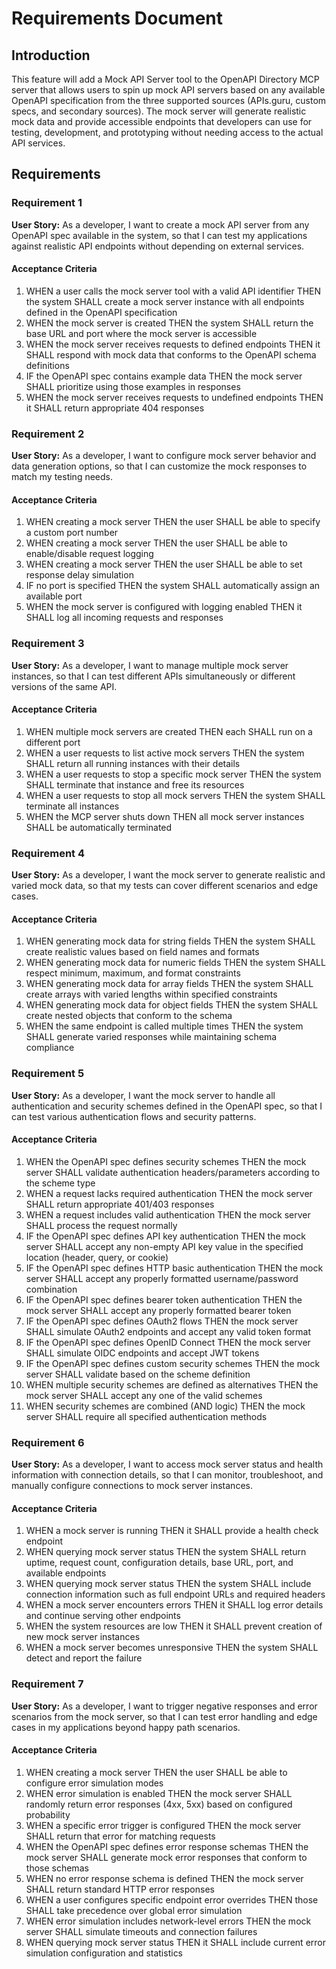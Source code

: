 # Requirements Document

## Introduction

This feature will add a Mock API Server tool to the OpenAPI Directory MCP server that allows users to spin up mock API servers based on any available OpenAPI specification from the three supported sources (APIs.guru, custom specs, and secondary sources). The mock server will generate realistic mock data and provide accessible endpoints that developers can use for testing, development, and prototyping without needing access to the actual API services.

## Requirements

### Requirement 1

**User Story:** As a developer, I want to create a mock API server from any OpenAPI spec available in the system, so that I can test my applications against realistic API endpoints without depending on external services.

#### Acceptance Criteria

1. WHEN a user calls the mock server tool with a valid API identifier THEN the system SHALL create a mock server instance with all endpoints defined in the OpenAPI specification
2. WHEN the mock server is created THEN the system SHALL return the base URL and port where the mock server is accessible
3. WHEN the mock server receives requests to defined endpoints THEN it SHALL respond with mock data that conforms to the OpenAPI schema definitions
4. IF the OpenAPI spec contains example data THEN the mock server SHALL prioritize using those examples in responses
5. WHEN the mock server receives requests to undefined endpoints THEN it SHALL return appropriate 404 responses

### Requirement 2

**User Story:** As a developer, I want to configure mock server behavior and data generation options, so that I can customize the mock responses to match my testing needs.

#### Acceptance Criteria

1. WHEN creating a mock server THEN the user SHALL be able to specify a custom port number
2. WHEN creating a mock server THEN the user SHALL be able to enable/disable request logging
3. WHEN creating a mock server THEN the user SHALL be able to set response delay simulation
4. IF no port is specified THEN the system SHALL automatically assign an available port
5. WHEN the mock server is configured with logging enabled THEN it SHALL log all incoming requests and responses

### Requirement 3

**User Story:** As a developer, I want to manage multiple mock server instances, so that I can test different APIs simultaneously or different versions of the same API.

#### Acceptance Criteria

1. WHEN multiple mock servers are created THEN each SHALL run on a different port
2. WHEN a user requests to list active mock servers THEN the system SHALL return all running instances with their details
3. WHEN a user requests to stop a specific mock server THEN the system SHALL terminate that instance and free its resources
4. WHEN a user requests to stop all mock servers THEN the system SHALL terminate all instances
5. WHEN the MCP server shuts down THEN all mock server instances SHALL be automatically terminated

### Requirement 4

**User Story:** As a developer, I want the mock server to generate realistic and varied mock data, so that my tests can cover different scenarios and edge cases.

#### Acceptance Criteria

1. WHEN generating mock data for string fields THEN the system SHALL create realistic values based on field names and formats
2. WHEN generating mock data for numeric fields THEN the system SHALL respect minimum, maximum, and format constraints
3. WHEN generating mock data for array fields THEN the system SHALL create arrays with varied lengths within specified constraints
4. WHEN generating mock data for object fields THEN the system SHALL create nested objects that conform to the schema
5. WHEN the same endpoint is called multiple times THEN the system SHALL generate varied responses while maintaining schema compliance

### Requirement 5

**User Story:** As a developer, I want the mock server to handle all authentication and security schemes defined in the OpenAPI spec, so that I can test various authentication flows and security patterns.

#### Acceptance Criteria

1. WHEN the OpenAPI spec defines security schemes THEN the mock server SHALL validate authentication headers/parameters according to the scheme type
2. WHEN a request lacks required authentication THEN the mock server SHALL return appropriate 401/403 responses
3. WHEN a request includes valid authentication THEN the mock server SHALL process the request normally
4. IF the OpenAPI spec defines API key authentication THEN the mock server SHALL accept any non-empty API key value in the specified location (header, query, or cookie)
5. IF the OpenAPI spec defines HTTP basic authentication THEN the mock server SHALL accept any properly formatted username/password combination
6. IF the OpenAPI spec defines bearer token authentication THEN the mock server SHALL accept any properly formatted bearer token
7. IF the OpenAPI spec defines OAuth2 flows THEN the mock server SHALL simulate OAuth2 endpoints and accept any valid token format
8. IF the OpenAPI spec defines OpenID Connect THEN the mock server SHALL simulate OIDC endpoints and accept JWT tokens
9. IF the OpenAPI spec defines custom security schemes THEN the mock server SHALL validate based on the scheme definition
10. WHEN multiple security schemes are defined as alternatives THEN the mock server SHALL accept any one of the valid schemes
11. WHEN security schemes are combined (AND logic) THEN the mock server SHALL require all specified authentication methods

### Requirement 6

**User Story:** As a developer, I want to access mock server status and health information with connection details, so that I can monitor, troubleshoot, and manually configure connections to mock server instances.

#### Acceptance Criteria

1. WHEN a mock server is running THEN it SHALL provide a health check endpoint
2. WHEN querying mock server status THEN the system SHALL return uptime, request count, configuration details, base URL, port, and available endpoints
3. WHEN querying mock server status THEN the system SHALL include connection information such as full endpoint URLs and required headers
4. WHEN a mock server encounters errors THEN it SHALL log error details and continue serving other endpoints
5. WHEN the system resources are low THEN it SHALL prevent creation of new mock server instances
6. WHEN a mock server becomes unresponsive THEN the system SHALL detect and report the failure

### Requirement 7

**User Story:** As a developer, I want to trigger negative responses and error scenarios from the mock server, so that I can test error handling and edge cases in my applications beyond happy path scenarios.

#### Acceptance Criteria

1. WHEN creating a mock server THEN the user SHALL be able to configure error simulation modes
2. WHEN error simulation is enabled THEN the mock server SHALL randomly return error responses (4xx, 5xx) based on configured probability
3. WHEN a specific error trigger is configured THEN the mock server SHALL return that error for matching requests
4. WHEN the OpenAPI spec defines error response schemas THEN the mock server SHALL generate mock error responses that conform to those schemas
5. WHEN no error response schema is defined THEN the mock server SHALL return standard HTTP error responses
6. WHEN a user configures specific endpoint error overrides THEN those SHALL take precedence over global error simulation
7. WHEN error simulation includes network-level errors THEN the mock server SHALL simulate timeouts and connection failures
8. WHEN querying mock server status THEN it SHALL include current error simulation configuration and statistics
